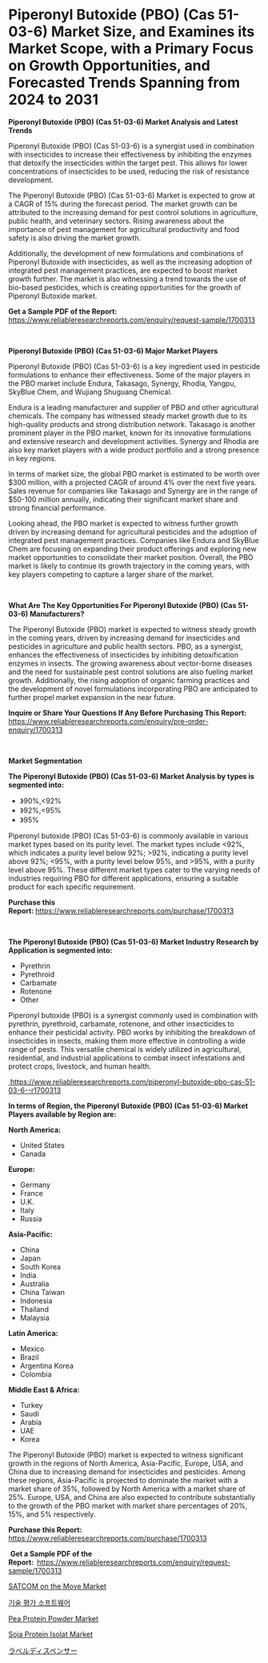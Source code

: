 <p><h1>Piperonyl Butoxide (PBO) (Cas 51-03-6) Market Size, and Examines its Market Scope, with a Primary Focus on Growth Opportunities, and Forecasted Trends Spanning from 2024 to 2031</h1></p><p><strong>Piperonyl Butoxide (PBO) (Cas 51-03-6) Market Analysis and Latest Trends</strong></p>
<p><p>Piperonyl Butoxide (PBO) (Cas 51-03-6) is a synergist used in combination with insecticides to increase their effectiveness by inhibiting the enzymes that detoxify the insecticides within the target pest. This allows for lower concentrations of insecticides to be used, reducing the risk of resistance development.</p><p>The Piperonyl Butoxide (PBO) (Cas 51-03-6) Market is expected to grow at a CAGR of 15% during the forecast period. The market growth can be attributed to the increasing demand for pest control solutions in agriculture, public health, and veterinary sectors. Rising awareness about the importance of pest management for agricultural productivity and food safety is also driving the market growth.</p><p>Additionally, the development of new formulations and combinations of Piperonyl Butoxide with insecticides, as well as the increasing adoption of integrated pest management practices, are expected to boost market growth further. The market is also witnessing a trend towards the use of bio-based pesticides, which is creating opportunities for the growth of Piperonyl Butoxide market.</p></p>
<p><strong>Get a Sample PDF of the Report:&nbsp;</strong> <a href="https://www.reliableresearchreports.com/enquiry/request-sample/1700313">https://www.reliableresearchreports.com/enquiry/request-sample/1700313</a></p>
<p>&nbsp;</p>
<p><strong>Piperonyl Butoxide (PBO) (Cas 51-03-6) Major Market Players</strong></p>
<p><p>Piperonyl Butoxide (PBO) (Cas 51-03-6) is a key ingredient used in pesticide formulations to enhance their effectiveness. Some of the major players in the PBO market include Endura, Takasago, Synergy, Rhodia, Yangpu, SkyBlue Chem, and Wujiang Shuguang Chemical. </p><p>Endura is a leading manufacturer and supplier of PBO and other agricultural chemicals. The company has witnessed steady market growth due to its high-quality products and strong distribution network. Takasago is another prominent player in the PBO market, known for its innovative formulations and extensive research and development activities. Synergy and Rhodia are also key market players with a wide product portfolio and a strong presence in key regions.</p><p>In terms of market size, the global PBO market is estimated to be worth over $300 million, with a projected CAGR of around 4% over the next five years. Sales revenue for companies like Takasago and Synergy are in the range of $50-100 million annually, indicating their significant market share and strong financial performance.</p><p>Looking ahead, the PBO market is expected to witness further growth driven by increasing demand for agricultural pesticides and the adoption of integrated pest management practices. Companies like Endura and SkyBlue Chem are focusing on expanding their product offerings and exploring new market opportunities to consolidate their market position. Overall, the PBO market is likely to continue its growth trajectory in the coming years, with key players competing to capture a larger share of the market.</p></p>
<p>&nbsp;</p>
<p><strong>What Are The Key Opportunities For Piperonyl Butoxide (PBO) (Cas 51-03-6) Manufacturers?</strong></p>
<p><p>The Piperonyl Butoxide (PBO) market is expected to witness steady growth in the coming years, driven by increasing demand for insecticides and pesticides in agriculture and public health sectors. PBO, as a synergist, enhances the effectiveness of insecticides by inhibiting detoxification enzymes in insects. The growing awareness about vector-borne diseases and the need for sustainable pest control solutions are also fueling market growth. Additionally, the rising adoption of organic farming practices and the development of novel formulations incorporating PBO are anticipated to further propel market expansion in the near future.</p></p>
<p><strong>Inquire or Share Your Questions If Any Before Purchasing This Report:</strong> <a href="https://www.reliableresearchreports.com/enquiry/pre-order-enquiry/1700313">https://www.reliableresearchreports.com/enquiry/pre-order-enquiry/1700313</a></p>
<p>&nbsp;</p>
<p><strong>Market Segmentation</strong></p>
<p><strong>The Piperonyl Butoxide (PBO) (Cas 51-03-6) Market Analysis by types is segmented into:</strong></p>
<p><ul><li>》90%,<92%</li><li>》92%,<95%</li><li>》95%</li></ul></p>
<p><p>Piperonyl butoxide (PBO) (Cas 51-03-6) is commonly available in various market types based on its purity level. The market types include <92%, which indicates a purity level below 92%; >92%, indicating a purity level above 92%; <95%, with a purity level below 95%, and >95%, with a purity level above 95%. These different market types cater to the varying needs of industries requiring PBO for different applications, ensuring a suitable product for each specific requirement.</p></p>
<p><strong>Purchase this Report:&nbsp;</strong><a href="https://www.reliableresearchreports.com/purchase/1700313">https://www.reliableresearchreports.com/purchase/1700313</a></p>
<p>&nbsp;</p>
<p><strong>The Piperonyl Butoxide (PBO) (Cas 51-03-6) Market Industry Research by Application is segmented into:</strong></p>
<p><ul><li>Pyrethrin</li><li>Pyrethroid</li><li>Carbamate</li><li>Rotenone</li><li>Other</li></ul></p>
<p><p>Piperonyl butoxide (PBO) is a synergist commonly used in combination with pyrethrin, pyrethroid, carbamate, rotenone, and other insecticides to enhance their pesticidal activity. PBO works by inhibiting the breakdown of insecticides in insects, making them more effective in controlling a wide range of pests. This versatile chemical is widely utilized in agricultural, residential, and industrial applications to combat insect infestations and protect crops, livestock, and human health.</p></p>
<p><a href="https://www.reliableresearchreports.com/piperonyl-butoxide-pbo-cas-51-03-6--r1700313">&nbsp;https://www.reliableresearchreports.com/piperonyl-butoxide-pbo-cas-51-03-6--r1700313</a></p>
<p><strong>In terms of Region, the Piperonyl Butoxide (PBO) (Cas 51-03-6) Market Players available by Region are:</strong></p>
<p>
    <p> <strong> North America: </strong>
        <ul>
            <li>United States</li>
            <li>Canada</li>
        </ul>
        </p> 
    <p> <strong> Europe: </strong>
        <ul>
            <li>Germany</li>
            <li>France</li>
            <li>U.K.</li>
            <li>Italy</li>
            <li>Russia</li>
        </ul>
        </p> 
    <p> <strong> Asia-Pacific: </strong>
        <ul>
            <li>China</li>
            <li>Japan</li>
            <li>South Korea</li>
            <li>India</li>
            <li>Australia</li>
            <li>China Taiwan</li>
            <li>Indonesia</li>
            <li>Thailand</li>
            <li>Malaysia</li>
        </ul>
        </p> 
    <p> <strong> Latin America: </strong>
        <ul>
            <li>Mexico</li>
            <li>Brazil</li>
            <li>Argentina Korea</li>
            <li>Colombia</li>
        </ul>
        </p> 
    <p> <strong> Middle East & Africa: </strong>
        <ul>
            <li>Turkey</li>
            <li>Saudi</li>
            <li>Arabia</li>
            <li>UAE</li>
            <li>Korea</li>
        </ul>
    </p>
    </p>
<p><p>The Piperonyl Butoxide (PBO) market is expected to witness significant growth in the regions of North America, Asia-Pacific, Europe, USA, and China due to increasing demand for insecticides and pesticides. Among these regions, Asia-Pacific is projected to dominate the market with a market share of 35%, followed by North America with a market share of 25%. Europe, USA, and China are also expected to contribute substantially to the growth of the PBO market with market share percentages of 20%, 15%, and 5% respectively.</p></p>
<p><strong>Purchase this Report: </strong><a href="https://www.reliableresearchreports.com/purchase/1700313">https://www.reliableresearchreports.com/purchase/1700313</a></p>
<p>&nbsp;<strong>Get a Sample PDF of the Report:&nbsp;&nbsp;</strong><a href="https://www.reliableresearchreports.com/enquiry/request-sample/1700313">https://www.reliableresearchreports.com/enquiry/request-sample/1700313</a></p>
<p><strong></strong></p>
<p><p><a href="https://www.linkedin.com/pulse/satcom-move-market-key-successful-business-strategy-forecast-ai8je">SATCOM on the Move Market</a></p><p><a href="https://github.com/iansanftyord09878/Market-Research-Report-List-1/blob/main/893371364703.md">기술 평가 소프트웨어</a></p><p><a href="https://github.com/RickHolmes3/Market-Research-Report-List-4/blob/main/pea-protein-powder-market.md">Pea Protein Powder Market</a></p><p><a href="https://github.com/KeeganBarrows2023/Market-Research-Report-List-1/blob/main/soja-protein-isolat-market.md">Soja Protein Isolat Market</a></p><p><a href="https://github.com/MacyOrn/Market-Research-Report-List-1/blob/main/799346866028.md">ラベルディスペンサー</a></p></p>